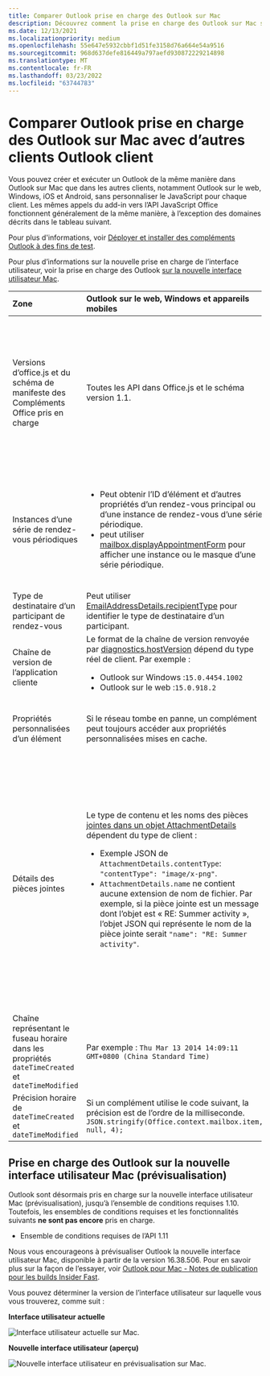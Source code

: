 ```yaml
---
title: Comparer Outlook prise en charge des Outlook sur Mac
description: Découvrez comment la prise en charge des Outlook sur Mac se compare à d’Outlook clients.
ms.date: 12/13/2021
ms.localizationpriority: medium
ms.openlocfilehash: 55e647e5932cbbf1d51fe3158d76a664e54a9516
ms.sourcegitcommit: 968d637defe816449a797aefd930872229214898
ms.translationtype: MT
ms.contentlocale: fr-FR
ms.lasthandoff: 03/23/2022
ms.locfileid: "63744783"
---
```

# <a name="compare-outlook-add-in-support-in-outlook-on-mac-with-other-outlook-clients"></a>Comparer Outlook prise en charge des Outlook sur Mac avec d’autres clients Outlook client

Vous pouvez créer et exécuter un Outlook de la même manière dans Outlook sur Mac que dans les autres clients, notamment Outlook sur le web, Windows, iOS et Android, sans personnaliser le JavaScript pour chaque client. Les mêmes appels du add-in vers l’API JavaScript Office fonctionnent généralement de la même manière, à l’exception des domaines décrits dans le tableau suivant.

Pour plus d'informations, voir [Déployer et installer des compléments Outlook à des fins de test](testing-and-tips.md).

Pour plus d’informations sur la nouvelle prise en charge de l’interface utilisateur, voir la prise en charge des Outlook [sur la nouvelle interface utilisateur Mac](#add-in-support-in-outlook-on-new-mac-ui-preview).

| Zone | Outlook sur le web, Windows et appareils mobiles | Outlook sur Mac |
|:-----|:-----|:-----|
| Versions d’office.js et du schéma de manifeste des Compléments Office pris en charge | Toutes les API dans Office.js et le schéma version 1.1. | Toutes les API dans Office.js et le schéma version 1.1.<br><br>**REMARQUE** : dans Outlook mac, seule la build 16.35.308 ou ultérieure prend en charge l’enregistrement d’une réunion. Sinon, la méthode échoue `saveAsync` lorsqu’elle est appelée à partir d’une réunion en mode composition. Pour contourner ce problème, voir [Impossible d’enregistrer une réunion en tant que brouillon dans Outlook pour Mac à l’aide des API de JS Office](https://support.microsoft.com/help/4505745). |
| Instances d’une série de rendez-vous périodiques | <ul><li>Peut obtenir l’ID d’élément et d’autres propriétés d’un rendez-vous principal ou d’une instance de rendez-vous d’une série périodique.</li><li>peut utiliser [mailbox.displayAppointmentForm](../reference/objectmodel/preview-requirement-set/office.context.mailbox.md#methods) pour afficher une instance ou le masque d’une série périodique.</li></ul> | <ul><li>Peut obtenir l’ID d’élément et d’autres propriétés du rendez-vous principal, mais pas ceux d’une instance d’une série périodique.</li><li>Peut afficher le rendez-vous principal d’une série périodique. Sans l’ID d’élément, ne peut pas afficher une instance d’une série périodique.</li></ul> |
| Type de destinataire d’un participant de rendez-vous | Peut utiliser [EmailAddressDetails.recipientType](/javascript/api/outlook/office.emailaddressdetails#outlook-office-emailaddressdetails-recipienttype-member) pour identifier le type de destinataire d’un participant. | `EmailAddressDetails.recipientType` Renvoie `undefined` pour les participants à un rendez-vous. |
| Chaîne de version de l’application cliente | Le format de la chaîne de version renvoyée par [diagnostics.hostVersion](/javascript/api/outlook/office.diagnostics#outlook-office-diagnostics-hostversion-member) dépend du type réel de client. Par exemple :<ul><li>Outlook sur Windows :`15.0.4454.1002`</li><li>Outlook sur le web :`15.0.918.2`</li></ul> |Exemple de chaîne de version renvoyée par `Diagnostics.hostVersion` le Outlook sur Mac :`15.0 (140325)` |
| Propriétés personnalisées d’un élément | Si le réseau tombe en panne, un complément peut toujours accéder aux propriétés personnalisées mises en cache. | Étant donné Outlook mac ne met pas en cache les propriétés personnalisées, si le réseau est en panne, les macros ne pourront pas y accéder. |
| Détails des pièces jointes | Le type de contenu et les noms des pièces [jointes dans un objet AttachmentDetails](/javascript/api/outlook/office.attachmentdetails) dépendent du type de client :<ul><li>Exemple JSON de `AttachmentDetails.contentType`: `"contentType": "image/x-png"`. </li><li>`AttachmentDetails.name` ne contient aucune extension de nom de fichier. Par exemple, si la pièce jointe est un message dont l’objet est « RE: Summer activity », l’objet JSON qui représente le nom de la pièce jointe serait `"name": "RE: Summer activity"`.</li></ul> | <ul><li>Exemple JSON de `AttachmentDetails.contentType`: `"contentType" "image/png"`</li><li>`AttachmentDetails.name` inclut toujours une extension de nom de fichier. Les pièces jointes qui sont des éléments de messagerie ont une extension .eml et les rendez-vous ont une extension .ics. Par exemple, si une pièce jointe est un message électronique dont l’objet est « RE: Summer activity », l’objet JSON qui représente le nom de pièce jointe sera `"name": "RE: Summer activity.eml"`<p>**REMARQUE** : si un fichier est joint par programmation (par exemple, par le biais d’un complément) sans extension, `AttachmentDetails.name` ne contient pas l’extension dans le nom de fichier.</p></li></ul> |
| Chaîne représentant le fuseau horaire dans les propriétés `dateTimeCreated` et `dateTimeModified` |Par exemple : `Thu Mar 13 2014 14:09:11 GMT+0800 (China Standard Time)` | Par exemple : `Thu Mar 13 2014 14:09:11 GMT+0800 (CST)` |
| Précision horaire de `dateTimeCreated` et `dateTimeModified` | Si un complément utilise le code suivant, la précision est de l’ordre de la milliseconde.<br/>`JSON.stringify(Office.context.mailbox.item, null, 4);`| La précision peut seulement atteindre une seconde. |

## <a name="add-in-support-in-outlook-on-new-mac-ui-preview"></a>Prise en charge des Outlook sur la nouvelle interface utilisateur Mac (prévisualisation)

Outlook sont désormais pris en charge sur la nouvelle interface utilisateur Mac (prévisualisation), jusqu’à l’ensemble de conditions requises 1.10. Toutefois, les ensembles de conditions requises et les fonctionnalités suivants **ne sont pas encore** pris en charge.

- Ensemble de conditions requises de l’API 1.11

Nous vous encourageons à prévisualiser Outlook la nouvelle interface utilisateur Mac, disponible à partir de la version 16.38.506. Pour en savoir plus sur la façon de l’essayer, voir [Outlook pour Mac - Notes de publication pour les builds Insider Fast](https://support.microsoft.com/office/d6347358-5613-433e-a49e-a9a0e8e0462a).

Vous pouvez déterminer la version de l’interface utilisateur sur laquelle vous vous trouverez, comme suit :

**Interface utilisateur actuelle**

![Interface utilisateur actuelle sur Mac.](../images/outlook-on-mac-classic.png)

**Nouvelle interface utilisateur (aperçu)**

![Nouvelle interface utilisateur en prévisualisation sur Mac.](../images/outlook-on-mac-new.png)
